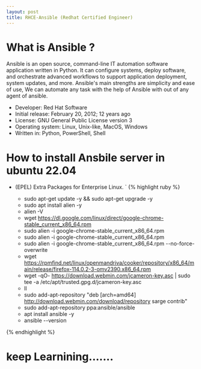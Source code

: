 ```yaml
---
layout: post
title: RHCE-Ansible (Redhat Certified Engineer)
---
```


# What is Ansible ?

Ansible is an open source, command-line IT automation software application written in Python. It can configure systems, deploy software, and orchestrate advanced workflows to support application deployment, system updates, and more. Ansible's main strengths are simplicity and ease of use,
We can automate any task with the help of Ansible with out of any agent of ansible.

- Developer: Red Hat Software
- Initial release: February 20, 2012; 12 years ago
- License: GNU General Public License version 3
- Operating system: Linux, Unix-like, MacOS, Windows
- Written in: Python, PowerShell, Shell

# How to install Ansbile server in ubuntu 22.04

- (EPEL) Extra Packages for Enterprise Linux.
`
{% highlight ruby %}

    -  sudo apt-get update -y && sudo apt-get upgrade -y
    -  sudo apt install alien -y
    -  alien -V
    -  wget https://dl.google.com/linux/direct/google-chrome-stable_current_x86_64.rpm
    -  sudo alien -i google-chrome-stable_current_x86_64.rpm
    -  sudo alien -i google-chrome-stable_current_x86_64.rpm 
    -  sudo alien -i google-chrome-stable_current_x86_64.rpm --no-force-overwrite
    -  wget https://rpmfind.net/linux/openmandriva/cooker/repository/x86_64/main/release/firefox-114.0.2-3-omv2390.x86_64.rpm
    - wget -qO- https://download.webmin.com/jcameron-key.asc | sudo tee -a /etc/apt/trusted.gpg.d/jcameron-key.asc
    -  ll
    -  sudo add-apt-repository "deb [arch=amd64] http://download.webmin.com/download/repository sarge contrib"
    -  sudo add-apt-repository ppa:ansible/ansible
    -  apt install ansible -y
    -  ansible --version


{% endhighlight %}

# keep Learnining.......
